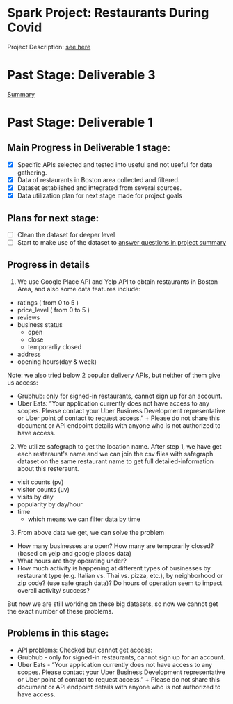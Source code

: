 # Spark Project: Restaurants During Covid

Project Description: [see here](https://github.com/ec506-Spark-Team/Fetch-Data-and-Code/blob/main/spark-project-summary.md#goal)

# Past Stage: Deliverable 3


[Summary](https://github.com/ec506-Spark-Team/CS506-Fall2020-Projects/blob/master/covid_food_business_team1/deliverable_3.pdf)

# Past Stage: Deliverable 1
## Main Progress in Deliverable 1 stage:

- [x] Specific APIs selected and tested into useful and not useful for data gathering.
- [x] Data of restaurants in Boston area collected and filtered.
- [x] Dataset established and integrated from several sources.
- [x] Data utilization plan for next stage made for project goals

## Plans for next stage:
- [ ] Clean the dataset for deeper level
- [ ] Start to make use of the dataset to [answer questions in project summary](https://github.com/ec506-Spark-Team/Fetch-Data-and-Code/blob/main/spark-project-summary.md#questions-to-be-answered)

## Progress in details

1. We use Google Place API and Yelp API to obtain restaurants in Boston Area, and also some data features include: 
- ratings ( from 0 to 5 )
- price_level ( from 0 to 5 )
- reviews
- business status
  - open
  - close
  - temporarliy closed
- address
- opening hours(day & week)

Note: we also tried below 2 popular delivery APIs, but neither of them give us access:    
- Grubhub: only for signed-in restaurants, cannot sign up for an account.
- Uber Eats: “Your application currently does not have access to any scopes. Please contact your Uber Business Development representative or Uber point of contact to request access.” + Please do not share this document or API endpoint details with anyone who is not authorized to have access.

2. We utilize safegraph to get the location name. After step 1, we have get each resteraunt's name and we can join the csv files with safegraph dataset on the same restaurant name to get full detailed-information about this resteraunt.
- visit counts (pv)
- visitor counts (uv)
- visits by day
- popularity by day/hour
- time
  - which means we can filter data by time
  
3. From above data we get, we can solve the problem 
- How many businesses are open? How many are temporarily closed? (based on yelp and google places data)
- What hours are they operating under? 
- How much activity is happening at different types of businesses by restaurant type (e.g. Italian vs. Thai vs. pizza, etc.), by neighborhood or zip code? (use safe graph data)? Do hours of operation seem to impact overall activity/ success?

But now we are still working on these big datasets, so now we cannot get the exact number of these problems.

## Problems in this stage:

- API problems: Checked but cannot get access:
 - Grubhub - only for signed-in restaurants, cannot sign up for an account. 
 - Uber Eats - “Your application currently does not have access to any scopes. Please contact your Uber Business Development representative or Uber point of contact to request access.” + Please do not share this document or API endpoint details with anyone who is not authorized to have access. 


